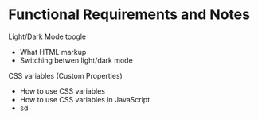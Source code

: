 # Functional Requirements and Notes

Light/Dark Mode toogle
- What HTML markup
- Switching betwen light/dark mode

CSS variables (Custom Properties)
- How to use CSS variables
- How to use CSS variables in JavaScript
- sd
 
